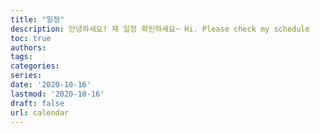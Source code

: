 ```yaml
---
title: "일정"
description: 안녕하세요! 제 일정 확인하세요~ Hi. Please check my schedule
toc: true
authors:
tags:
categories:
series:
date: '2020-10-16'
lastmod: '2020-10-16'
draft: false
url: calendar
---
```


<!-- Elfsight Event Calendar | Untitled Event Calendar -->
<script src="https://static.elfsight.com/platform/platform.js" async></script>
<div class="elfsight-app-2259485b-14a8-45ac-8b6d-c0a2ac9f8082" data-elfsight-app-lazy></div>

